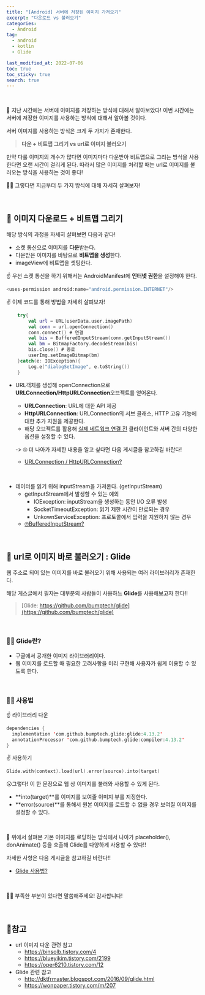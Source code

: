 ```yaml
---
title: "[Android] 서버에 저장된 이미지 가져오기"
excerpt: "다운로드 vs 불러오기"
categories:
  - Android
tag:
  - android 
  - kotlin
  - Glide

last_modified_at: 2022-07-06
toc: true
toc_sticky: true
search: true
---
```


<br>

👩 지난 시간에는 서버에 이미지를 저장하는 방식에 대해서 알아보았다! 이번 시간에는 서버에 저장한 이미지를 사용하는 방식에 대해서 알아볼 것이다.

서버 이미지를 사용하는 방식은 크게 두 가지가 존재한다.

> **다운 + 비트맵 그리기 vs url로 이미지 불러오기**

만약 다룰 이미지의 개수가 많다면 이미지마다 다운받아 비트맵으로 그리는 방식을 사용한다면 오랜 시간이 걸리게 된다. 따라서 많은 이미지를 처리할 때는 url로 이미지를 불러오는 방식을 사용하는 것이 좋다!

🙋‍♀️ 그렇다면 지금부터 두 가지 방식에 대해 자세히 살펴보자!

<br>


## 👩 이미지 다운로드 + 비트맵 그리기

해당 방식의 과정을 자세히 살펴보면 다음과 같다!
* 소켓 통신으로 이미지를 **다운**받는다.
* 다운받은 이미지를 바탕으로 **비트맵을 생성**한다.
* imageView에 비트맵을 셋팅한다.

☝️ 우선 소켓 통신을 하기 위해서는 AndroidManifest에 **인터넷 권한**을 설정해야 한다.

```kotlin
<uses-permission android:name="android.permission.INTERNET"/>
```

✌️ 이제 코드를 통해 방법을 자세히 살펴보자!

```kotlin
    try{
        val url = URL(userData.user.imagePath)
        val conn = url.openConnection()
        conn.connect() # 연결
        val bis = BufferedInputStream(conn.getInputStream())
        val bm = BitmapFactory.decodeStream(bis)
        bis.close() # 종료
        userImg.setImageBitmap(bm)
    }catch(e: IOException){
        Log.e("dialogSetImage", e.toString())
    }
```
* URL객체를 생성해 openConnection으로 **URLConnection/HttpURLConnection**오브젝트를 얻어온다.
  * **URLConnection**: URL에 대한 API 제공
  * **HttpURLConnection**: URLConnection의 서브 클래스, HTTP 고유 기능에 대한 추가 지원을 제공한다.
  * 해당 오브젝트를 활용해 <u>실제 네트워크 연결 전</u> 클라이언트와 서버 간의 다양한 옵션을 설정할 수 있다.


  -> 🙄 더 나아가 자세한 내용을 알고 싶다면 다음 게시글을 참고하길 바란다!
    * [URLConnection / HttpURLConnection?](https://blueyikim.tistory.com/2199)

<br>

* 데이터를 읽기 위해 inputStream을 가져온다. (getInputStream)
  * getInputStream에서 발생할 수 있는 예외
    * IOException: inputStream을 생성하는 동안 I/O 오류 발생
    * SocketTimeoutException: 읽기 제한 시간이 만료되는 경우
    * UnkownServiceException: 프로토콜에서 입력을 지원하지 않는 경우
  * [🙄BufferedInputStream?](https://oper6210.tistory.com/12)

<br>

## 👩 url로 이미지 바로 불러오기 : Glide

웹 주소로 되어 있는 이미지를 바로 불러오기 위해 사용되는 여러 라이브러리가 존재한다.

해당 게스글에서 필자는 대부분의 사람들이 사용하느 **Glide**를 사용해보고자 한다!!

> [Glide: https://github.com/bumptech/glide](https://github.com/bumptech/glide)


<br>

### 🙋‍♀️ Glide란?
* 구글에서 공개한 이미지 라이브러리이다.
* 웹 이미지를 로드할 때 필요한 고려사항을 미리 구현해 사용자가 쉽게 이용할 수 있도록 한다.

<br>

### 🙋‍♀️ 사용법

  ☝️ 라이브러리 다운
  ```kotlin
  dependencies {
    implementation 'com.github.bumptech.glide:glide:4.13.2'
    annotationProcessor 'com.github.bumptech.glide:compiler:4.13.2'
  }
  ```

  ✌️ 사용하기
  ```kotlin
  Glide.with(context).load(url).error(source).into(target)
  ```

  😮그렇다! 이 한 문장으로 웹 상 이미지를 불러와 사용할 수 있게 된다.

  * **into(target)**를 이미지를 보여줄 이미지 뷰를 지정한다.
  * **error(source)**를 통해서 원본 이미지를 로드할 수 없을 경우 보여질 이미지를 설정할 수 있다.

  <br>

  👩 위에서 살펴본 기본 이미지를 로딩하는 방식에서 나아가 placeholder(), donAnimate() 등을 호출해 Glide를 다양하게 사용할 수 있다!! 
  
  자세한 사항은 다음 게시글을 참고하길 바란다!!
  * [Glide 사용법?](http://dktfrmaster.blogspot.com/2016/09/glide.html)
  

<br>

  🙇‍♀️ 부족한 부분이 있다면 말씀해주세요! 감사합니다!

<br>

## 📃참고
* url 이미지 다운 관련 참고
  * <https://binsolb.tistory.com/4>
  * <https://blueyikim.tistory.com/2199>
  * <https://oper6210.tistory.com/12>
* Glide 관련 참고
  * <http://dktfrmaster.blogspot.com/2016/09/glide.html>
  * <https://wonpaper.tistory.com/m/207>
